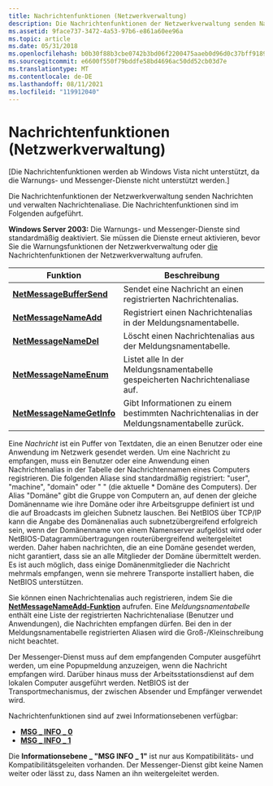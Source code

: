 ```yaml
---
title: Nachrichtenfunktionen (Netzwerkverwaltung)
description: Die Nachrichtenfunktionen der Netzwerkverwaltung senden Nachrichten und verwalten Nachrichtenaliase. Die Nachrichtenfunktionen sind im Folgenden aufgeführt.
ms.assetid: 9face737-3472-4a53-97b6-e861a60ee96a
ms.topic: article
ms.date: 05/31/2018
ms.openlocfilehash: b0b30f88b3cbe0742b3bd06f2200475aaeb0d96d0c37bff9189efd1127ddc7d4
ms.sourcegitcommit: e6600f550f79bddfe58bd4696ac50dd52cb03d7e
ms.translationtype: MT
ms.contentlocale: de-DE
ms.lasthandoff: 08/11/2021
ms.locfileid: "119912040"
---
```

# <a name="message-functions-network-management"></a>Nachrichtenfunktionen (Netzwerkverwaltung)

\[Die Nachrichtenfunktionen werden ab Windows Vista nicht unterstützt, da die Warnungs- und Messenger-Dienste nicht unterstützt werden.\]

Die Nachrichtenfunktionen der Netzwerkverwaltung senden Nachrichten und verwalten Nachrichtenaliase. Die Nachrichtenfunktionen sind im Folgenden aufgeführt.

**Windows Server 2003:** Die Warnungs- und Messenger-Dienste sind standardmäßig deaktiviert. Sie müssen die Dienste erneut aktivieren, bevor Sie die Warnungsfunktionen der Netzwerkverwaltung oder [die](alert-functions.md) Nachrichtenfunktionen der Netzwerkverwaltung aufrufen.



| Funktion                                               | Beschreibung                                                                     |
|--------------------------------------------------------|---------------------------------------------------------------------------------|
| [**NetMessageBufferSend**](/windows/desktop/api/Lmmsg/nf-lmmsg-netmessagebuffersend)   | Sendet eine Nachricht an einen registrierten Nachrichtenalias.                                  |
| [**NetMessageNameAdd**](/windows/desktop/api/Lmmsg/nf-lmmsg-netmessagenameadd)         | Registriert einen Nachrichtenalias in der Meldungsnamentabelle.                            |
| [**NetMessageNameDel**](/windows/desktop/api/Lmmsg/nf-lmmsg-netmessagenamedel)         | Löscht einen Nachrichtenalias aus der Meldungsnamentabelle.                            |
| [**NetMessageNameEnum**](/windows/desktop/api/Lmmsg/nf-lmmsg-netmessagenameenum)       | Listet alle In der Meldungsnamentabelle gespeicherten Nachrichtenaliase auf.                 |
| [**NetMessageNameGetInfo**](/windows/desktop/api/Lmmsg/nf-lmmsg-netmessagenamegetinfo) | Gibt Informationen zu einem bestimmten Nachrichtenalias in der Meldungsnamentabelle zurück. |



 

Eine *Nachricht* ist ein Puffer von Textdaten, die an einen Benutzer oder eine Anwendung im Netzwerk gesendet werden. Um eine Nachricht zu empfangen, muss ein Benutzer oder eine Anwendung einen Nachrichtenalias in der Tabelle der Nachrichtennamen eines Computers registrieren. Die folgenden Aliase sind standardmäßig registriert: "user", "machine", "domain" oder " " (die aktuelle \* Domäne des Computers). Der Alias "Domäne" gibt die Gruppe von Computern an, auf denen der gleiche Domänenname wie ihre Domäne oder ihre Arbeitsgruppe definiert ist und die auf Broadcasts im gleichen Subnetz lauschen. Bei NetBIOS über TCP/IP kann die Angabe des Domänenalias auch subnetzübergreifend erfolgreich sein, wenn der Domänenname von einem Namenserver aufgelöst wird oder NetBIOS-Datagrammübertragungen routerübergreifend weitergeleitet werden. Daher haben nachrichten, die an eine Domäne gesendet werden, nicht garantiert, dass sie an alle Mitglieder der Domäne übermittelt werden. Es ist auch möglich, dass einige Domänenmitglieder die Nachricht mehrmals empfangen, wenn sie mehrere Transporte installiert haben, die NetBIOS unterstützen.

Sie können einen Nachrichtenalias auch registrieren, indem Sie die [**NetMessageNameAdd-Funktion**](/windows/desktop/api/Lmmsg/nf-lmmsg-netmessagenameadd) aufrufen. Eine *Meldungsnamentabelle* enthält eine Liste der registrierten Nachrichtenaliase (Benutzer und Anwendungen), die Nachrichten empfangen dürfen. Bei den in der Meldungsnamentabelle registrierten Aliasen wird die Groß-/Kleinschreibung nicht beachtet.

Der Messenger-Dienst muss auf dem empfangenden Computer ausgeführt werden, um eine Popupmeldung anzuzeigen, wenn die Nachricht empfangen wird. Darüber hinaus muss der Arbeitsstationsdienst auf dem lokalen Computer ausgeführt werden. NetBIOS ist der Transportmechanismus, der zwischen Absender und Empfänger verwendet wird.

Nachrichtenfunktionen sind auf zwei Informationsebenen verfügbar:

-   [**MSG \_ INFO \_ 0**](/windows/desktop/api/Lmmsg/ns-lmmsg-msg_info_0)
-   [**MSG \_ INFO \_ 1**](/windows/desktop/api/Lmmsg/ns-lmmsg-msg_info_1)

Die **Informationsebene \_ "MSG INFO \_ 1"** ist nur aus Kompatibilitäts- und Kompatibilitätsgeleiten vorhanden. Der Messenger-Dienst gibt keine Namen weiter oder lässt zu, dass Namen an ihn weitergeleitet werden.

 

 




